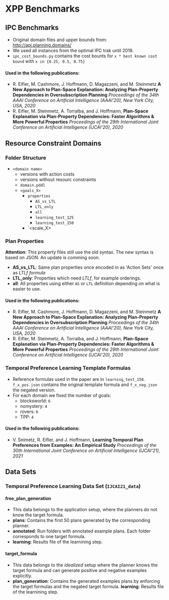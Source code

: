 # XPP Benchmarks

## IPC Benchmarks

* Original domain files and upper bounds from: http://api.planning.domains/
* We used all instances from the optimal IPC trak until 2018.
* `ipc_cost_bounds.py` contains the cost bounts for `x * best known cost bound` with `x in {0.25, 0.5, 0.75}`

#### Used in the following publications:

* R. Eifler, M. Cashmore, J. Hoffmann, D. Magazzeni, and M. Steinmetz **A New Approach to Plan-Space Explanation: Analyzing Plan-Property Dependencies in Oversubscription Planning** *Proceedings of the 34th AAAI Conference on Artificial Intelligence (AAAI'20), New York City, USA, 2020*
*  R. Eifler, M. Steinmetz, A. Torralba, and J. Hoffmann, **Plan-Space Explanation via Plan-Property Dependencies: Faster Algorithms & More Powerful Properties** *Proceedings of the 29th International Joint Conference on Artificial Intelligence (IJCAI'20), 2020*


## Resource Constraint Domains

### Folder Structure
* `<domain name>`
  * versions with action costs
  * versions without resourc constraints 
  * `domain.pddl`
  * `<goals_X>`
    * `properties`
      * `AS_vs_LTL`
      * `LTL_only`
      * `all`
      * `learning_test_125`
      * `learning_test_150`
    * `<scale_X>

### Plan Properties

**Attention**: This property files still use the old syntax. The new syntax is based on JSON. An update is comming soon.

* **AS_vs_LTL**: Same plan properties once encoded in as 'Action Sets' once as *LTLf formula*
* **LTL_only**: Properties which need *LTLf*, for example orderings.
* **all**: All properties using either `AS` or `LTL` definition depending on what is easier to use.

#### Used in the following publications:

* R. Eifler, M. Cashmore, J. Hoffmann, D. Magazzeni, and M. Steinmetz **A New Approach to Plan-Space Explanation: Analyzing Plan-Property Dependencies in Oversubscription Planning** *Proceedings of the 34th AAAI Conference on Artificial Intelligence (AAAI'20), New York City, USA, 2020*
*  R. Eifler, M. Steinmetz, A. Torralba, and J. Hoffmann, **Plan-Space Explanation via Plan-Property Dependencies: Faster Algorithms & More Powerful Properties** *Proceedings of the 29th International Joint Conference on Artificial Intelligence (IJCAI'20), 2020*

### Temporal Preference Learning Template Formulas

* Reference formulas used in the paper are in `learning_test_150`. `f_x_pos.json` contains the original template formula and `f_x_neg.json` the negated version.
* For each domain we fixed the number of goals:
  * blocksworld: `6`
  * nomystery: `4`
  * rovers: `6`
  * TPP: `4`

#### Used in the following publications:

* V. Seimetz, R. Eifler, and J. Hoffmann, **Learning Temporal Plan Preferences from Examples: An Empirical Study** *Proceedings of the 30th International Joint Conference on Artificial Intelligence (IJCAI'21), 2021*

## Data Sets

### Temporal Preference Learning Data Set (`IJCAI21_data`)

#### free_plan_generation

* This data belongs to the application setup, where the planners do not know the target formula.
* **plans**: Contains the first 50 plans generated by the corresponding planner.
* **annotated**: Run folders with annotated example plans. Each folder corresponds to one target formula.
* **learning**: Results file of the learnining step.

#### target_formula

* This data belongs to the *idealized* setup where the planner knows the target formula and can generate positive and negative examples explicitly.
* **plan_generation**: Contains the generated examples plans by enforcing the target formulas and the negated target formula.
**learning**: Results file of the learnining step. 
